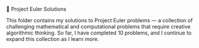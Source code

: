 🧮 Project Euler Solutions

This folder contains my solutions to Project Euler problems — a collection of challenging mathematical and computational problems that require creative algorithmic thinking.
So far, I have completed 10 problems, and I continue to expand this collection as I learn more.